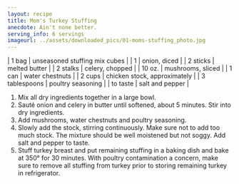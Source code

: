 ```yaml
---
layout: recipe
title: Mom's Turkey Stuffing
anecdote: Ain't none better. 
serving_info: 6 servings
imageurl: ../assets/downloaded_pics/01-moms-stuffing_photo.jpg
---
```

<!-- Ingredients -->

| 1 bag | unseasoned stuffing mix cubes |
| 1 | onion, diced |
| 2 sticks | melted butter |
| 2 stalks | celery, chopped |
| 10 oz. | mushrooms, sliced |
| 1 can | water chestnuts |
| 2 cups | chicken stock, approximately |
| 3 tablespoons | poultry seasoning |
| to taste | salt and pepper |

<!-- split -->
<!-- Steps -->
1. Mix all dry ingredients together in a large bowl.
2. Sauté onion and celery in butter until softened, about 5 minutes. Stir into dry ingredients.
3. Add mushrooms, water chestnuts and poultry seasoning.
4. Slowly add the stock, stirring continuously. Make sure not to add too much stock. The mixture should be well moistened but not soggy. Add salt and pepper to taste.
5. Stuff turkey breast and put remaining stuffing in a baking dish and bake at 350° for 30 minutes. With poultry contamination a concern, make sure to remove all stuffing from turkey prior to storing remaining turkey in refrigerator. 
